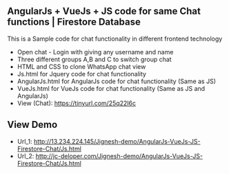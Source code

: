 ## AngularJs + VueJs + JS code for same Chat functions | Firestore Database
This is a Sample code for chat functionality in different frontend technology

 - Open chat - Login with giving any username and name
 - Three different groups A,B and C to switch group chat
 - HTML and CSS to clone WhatsApp chat view
 - Js.html for Jquery code for chat functionality
 - AngularJs.html for AngularJs code for chat functionality (Same as JS)
 - VueJs.html for VueJs code for chat functionality (Same as JS and AngularJs)
 - View (Chat): https://tinyurl.com/25q22l6c


## View Demo

 - Url_1: http://13.234.224.145/Jignesh-demo/AngularJs-VueJs-JS-Firestore-Chat/Js.html
 - Url_2: http://jc-deloper.com/Jignesh-demo/AngularJs-VueJs-JS-Firestore-Chat/Js.html

